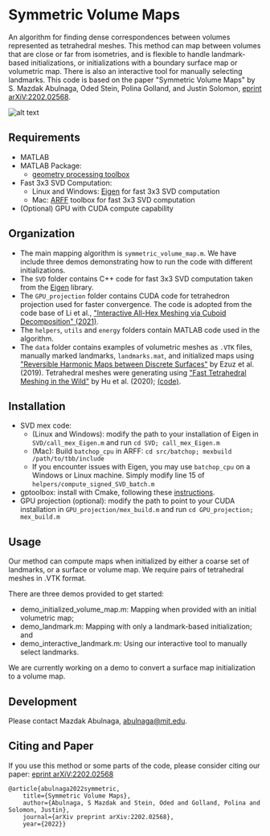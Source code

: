# Symmetric Volume Maps

An algorithm for finding dense correspondences between volumes represented as tetrahedral meshes. This method can map between volumes that are close or far from isometries, and is flexible to handle landmark-based initializations, or initializations with a boundary surface map or volumetric map. There is also an interactive tool for manually selecting landmarks. This code is based on the paper "Symmetric Volume Maps" by S. Mazdak Abulnaga, Oded Stein, Polina Golland, and Justin Solomon, [eprint arXiV:2202.02568](https://arxiv.org/abs/2202.02568).

![alt text](https://github.com/mabulnaga/symmetric-volume-maps/blob/main/symmetric-volume-map-teaser.png)

## Requirements
- MATLAB
- MATLAB Package:
    - [geometry processing toolbox](https://github.com/alecjacobson/gptoolbox)
- Fast 3x3 SVD Computation:
    - Linux and Windows: [Eigen](https://eigen.tuxfamily.org/dox/GettingStarted.html) for fast 3x3 SVD computation
    - Mac: [ARFF](https://github.com/dpa1mer/arff) toolbox for fast 3x3 SVD computation
- (Optional) GPU with CUDA compute capability

## Organization
- The main mapping algorithm is `symmetric_volume_map.m`. We have include three demos demonstrating how to run the code with different initializations.
- The `SVD` folder contains C++ code for fast 3x3 SVD computation taken from the [Eigen](https://eigen.tuxfamily.org/dox/GettingStarted.html) library.
- The `GPU_projection` folder contains CUDA code for tetrahedron projection used for faster convergence. The code is adopted from the code base of Li et al., ["Interactive All-Hex Meshing via Cuboid Decomposition" (2021)](https://github.com/lingxiaoli94/interactive-hex-meshing/blob/main/README.md).
- The `helpers`, `utils` and `energy` folders contain MATLAB code used in the algorithm.
- The `data` folder contains examples of volumetric meshes as `.VTK` files, manually marked landmarks, `landmarks.mat`, and initialized maps using ["Reversible Harmonic Maps between Discrete Surfaces"](https://arxiv.org/abs/1801.02453) by Ezuz et al. (2019). Tetrahedral meshes were generating using ["Fast Tetrahedral Meshing in the Wild"](https://arxiv.org/abs/1908.03581) by Hu et al. (2020); [(code)](https://github.com/wildmeshing/fTetWild).

## Installation
- SVD mex code:
    - (Linux and Windows): modify the path to your installation of Eigen in `SVD/call_mex_Eigen.m` and run ```cd SVD; call_mex_Eigen.m``` 
    - (Mac): Build `batchop_cpu` in ARFF: ```cd src/batchop; mexbuild /path/to/tbb/include```
    - If you encounter issues with Eigen, you may use `batchop_cpu` on a Windows or Linux machine. Simply modify line 15 of `helpers/compute_signed_SVD_batch.m`
- gptoolbox: install with Cmake, following these [instructions](https://github.com/alecjacobson/gptoolbox/blob/master/mex/README.md).
- GPU projection (optional): modify the path to point to your CUDA installation in `GPU_projection/mex_build.m` and run ```cd GPU_projection; mex_build.m```

## Usage
Our method can compute maps when initialized by either a coarse set of landmarks, or a surface or volume map. We require pairs of tetrahedral meshes in .VTK format. 

There are three demos provided to get started:
- demo_initialized_volume_map.m: Mapping when provided with an initial volumetric map;
- demo_landmark.m: Mapping with only a landmark-based initialization; and
- demo_interactive_landmark.m: Using our interactive tool to manually select landmarks.

We are currently working on a demo to convert a surface map initialization to a volume map.

## Development
Please contact Mazdak Abulnaga, abulnaga@mit.edu.

## Citing and Paper
If you use this method or some parts of the code, please consider citing our paper: [eprint arXiV:2202.02568](https://arxiv.org/abs/2202.02568)
```
@article{abulnaga2022symmetric,
    title={Symmetric Volume Maps},
    author={Abulnaga, S Mazdak and Stein, Oded and Golland, Polina and Solomon, Justin},
    journal={arXiv preprint arXiv:2202.02568},
    year={2022}}
```
